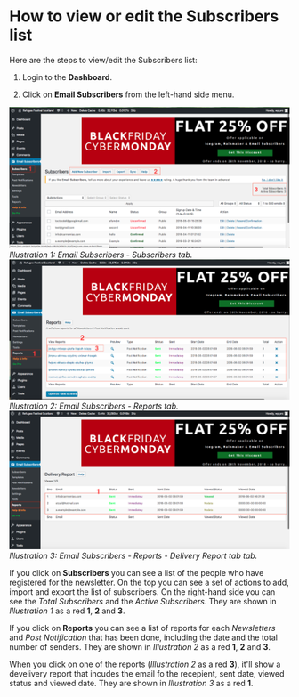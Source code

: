 # How to view or edit the Subscribers list

Here are the steps to view/edit the Subscribers list:

1. Login to the **Dashboard**.

2. Click on **Email Subscribers** from the left-hand side menu.

![Email Subscribers - Subscribers tab](assets/email-subscribers-subscribers.jpg)
*Illustration 1: Email Subscribers - Subscribers tab.*
![Email Subscribers - Reports tab](assets/email-subscribers-reports.jpg)
*Illustration 2: Email Subscribers - Reports tab.*
![Email Subscribers - Reports tab](assets/email-subscribers-delivery-report.jpg)
*Illustration 3: Email Subscribers - Reports - Delivery Report tab tab.*

If you click on **Subscribers** you can see a list of the people who have registered for the newsletter. On the top you can see a set of actions to add, import and export the list of subscribers. On the right-hand side you can see the *Total Subscribers* and the *Active Subscribers*. They are shown in *Illustration 1* as a red **1**, **2** and **3**.

If you click on **Reports** you can see a list of reports for each *Newsletters* and *Post Notification* that has been done, including the date and the total number of senders. They are shown in *Illustration 2* as a red **1**, **2** and **3**.

When you click on one of the reports (*Illustration 2* as a red **3**), it'll show a develivery report that incudes the email fo the recepient, sent date, viewed status and viewed date. They are shown in *Illustration 3* as a red **1**.